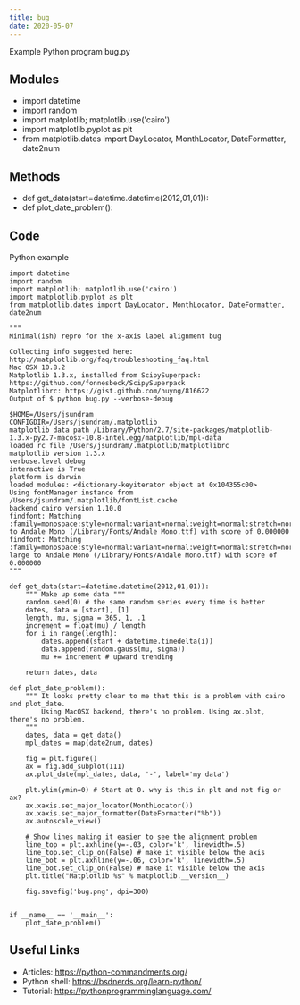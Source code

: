 ```yaml
---
title: bug
date: 2020-05-07
---
```

Example Python program bug.py

## Modules

* import datetime
* import random
* import matplotlib; matplotlib.use('cairo')
* import matplotlib.pyplot as plt
* from matplotlib.dates import DayLocator, MonthLocator, DateFormatter, date2num

## Methods

* def get_data(start=datetime.datetime(2012,01,01)):
* def plot_date_problem():

## Code

Python example

    import datetime
    import random
    import matplotlib; matplotlib.use('cairo')
    import matplotlib.pyplot as plt
    from matplotlib.dates import DayLocator, MonthLocator, DateFormatter, date2num
    
    """
    Minimal(ish) repro for the x-axis label alignment bug
    
    Collecting info suggested here: http://matplotlib.org/faq/troubleshooting_faq.html
    Mac OSX 10.8.2
    Matplotlib 1.3.x, installed from ScipySuperpack: https://github.com/fonnesbeck/ScipySuperpack
    Matplotlibrc: https://gist.github.com/huyng/816622
    Output of $ python bug.py --verbose-debug
    
    $HOME=/Users/jsundram
    CONFIGDIR=/Users/jsundram/.matplotlib
    matplotlib data path /Library/Python/2.7/site-packages/matplotlib-1.3.x-py2.7-macosx-10.8-intel.egg/matplotlib/mpl-data
    loaded rc file /Users/jsundram/.matplotlib/matplotlibrc
    matplotlib version 1.3.x
    verbose.level debug
    interactive is True
    platform is darwin
    loaded modules: <dictionary-keyiterator object at 0x104355c00>
    Using fontManager instance from /Users/jsundram/.matplotlib/fontList.cache
    backend cairo version 1.10.0
    findfont: Matching :family=monospace:style=normal:variant=normal:weight=normal:stretch=normal:size=medium to Andale Mono (/Library/Fonts/Andale Mono.ttf) with score of 0.000000
    findfont: Matching :family=monospace:style=normal:variant=normal:weight=normal:stretch=normal:size=x-large to Andale Mono (/Library/Fonts/Andale Mono.ttf) with score of 0.000000
    """
    
    def get_data(start=datetime.datetime(2012,01,01)):
        """ Make up some data """
        random.seed(0) # the same random series every time is better
        dates, data = [start], [1]
        length, mu, sigma = 365, 1, .1
        increment = float(mu) / length
        for i in range(length):
            dates.append(start + datetime.timedelta(i))
            data.append(random.gauss(mu, sigma))
            mu += increment # upward trending
        
        return dates, data
    
    def plot_date_problem():
        """ It looks pretty clear to me that this is a problem with cairo and plot_date.
            Using MacOSX backend, there's no problem. Using ax.plot, there's no problem.
        """
        dates, data = get_data()
        mpl_dates = map(date2num, dates)
        
        fig = plt.figure()
        ax = fig.add_subplot(111)
        ax.plot_date(mpl_dates, data, '-', label='my data')
    
        plt.ylim(ymin=0) # Start at 0. why is this in plt and not fig or ax?
        ax.xaxis.set_major_locator(MonthLocator())
        ax.xaxis.set_major_formatter(DateFormatter("%b"))
        ax.autoscale_view()
        
        # Show lines making it easier to see the alignment problem
        line_top = plt.axhline(y=-.03, color='k', linewidth=.5)
        line_top.set_clip_on(False) # make it visible below the axis
        line_bot = plt.axhline(y=-.06, color='k', linewidth=.5)
        line_bot.set_clip_on(False) # make it visible below the axis
        plt.title("Matplotlib %s" % matplotlib.__version__)
        
        fig.savefig('bug.png', dpi=300)
    
    
    if __name__ == '__main__':
        plot_date_problem()

## Useful Links

- Articles: https://python-commandments.org/
- Python shell: https://bsdnerds.org/learn-python/
- Tutorial: https://pythonprogramminglanguage.com/
